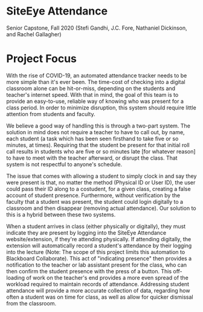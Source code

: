 # SiteEye Attendance
Senior Capstone, Fall 2020 (Stefi Gandhi, J.C. Fore, Nathaniel Dickinson, and Rachel Gallagher)

# Project Focus
With the rise of COVID-19, an automated attendance tracker needs to be more
simple than it's ever been. The time-cost of checking into a digital classroom alone can
be hit-or-miss, depending on the students and teacher's internet speed. With that in
mind, the goal of this team is to provide an easy-to-use, reliable way of knowing who
was present for a class period. In order to minimize disruption, this system should
require little attention from students and faculty.

We believe a good way of handling this is through a two-part system. The
solution in mind does not require a teacher to have to call out, by name, each student
(a task which has been seen firsthand to take five or so minutes, at times). Requiring
that the student be present for that initial roll call results in students who are five or so
minutes late [for whatever reason] to have to meet with the teacher afterward, or disrupt
the class. That system is not respectful to anyone's schedule.

The issue that comes with allowing a student to simply clock in and say they
were present is that, no matter the method (Physical ID or User ID), the user could pass
their ID along to a costudent, for a given class, creating a false account of student
presence. Furthermore, without verification by the faculty that a student was present,
the student could login digitally to a classroom and then disappear (removing actual
attendance). Our solution to this is a hybrid between these two systems.

When a student arrives in class (either physically or digitally), they must indicate
they are present by logging into the SiteEye Attendance website/extension, if they're attending physically. If
attending digitally, the extension will automatically record a student's attendance by their logging
into the lecture (Note: The scope of this project limits this automation to Blackboard Collaborate). This act of "indicating presence" then provides a notification to the teacher
or lab assistant present for the class, who can then confirm the student presence with
the press of a button. This off-loading of work on the teacher's end provides a more
even spread of the workload required to maintain records of attendance. Addressing student attendance will provide a more accurate collection of data, regarding how often
a student was on time for class, as well as allow for quicker dismissal from the
classroom.
